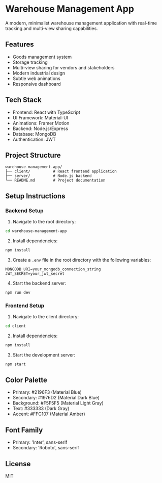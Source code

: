 # Warehouse Management App

A modern, minimalist warehouse management application with real-time tracking and multi-view sharing capabilities.

## Features

- Goods management system
- Storage tracking
- Multi-view sharing for vendors and stakeholders
- Modern industrial design
- Subtle web animations
- Responsive dashboard

## Tech Stack

- Frontend: React with TypeScript
- UI Framework: Material-UI
- Animations: Framer Motion
- Backend: Node.js/Express
- Database: MongoDB
- Authentication: JWT

## Project Structure

```
warehouse-management-app/
├── client/          # React frontend application
├── server/          # Node.js backend
└── README.md        # Project documentation
```

## Setup Instructions

### Backend Setup

1. Navigate to the root directory:
```bash
cd warehouse-management-app
```

2. Install dependencies:
```bash
npm install
```

3. Create a `.env` file in the root directory with the following variables:
```
MONGODB_URI=your_mongodb_connection_string
JWT_SECRET=your_jwt_secret
```

4. Start the backend server:
```bash
npm run dev
```

### Frontend Setup

1. Navigate to the client directory:
```bash
cd client
```

2. Install dependencies:
```bash
npm install
```

3. Start the development server:
```bash
npm start
```

## Color Palette

- Primary: #2196F3 (Material Blue)
- Secondary: #1976D2 (Material Dark Blue)
- Background: #F5F5F5 (Material Light Gray)
- Text: #333333 (Dark Gray)
- Accent: #FFC107 (Material Amber)

## Font Family

- Primary: 'Inter', sans-serif
- Secondary: 'Roboto', sans-serif

## License

MIT
